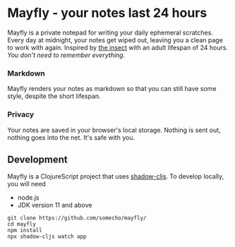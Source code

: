 # Mayfly - your notes last 24 hours
Mayfly is a private notepad for writing your daily ephemeral scratches. Every day at midnight, your notes get wiped out, leaving you a clean page to work with again. Inspired by [the insect](https://en.wikipedia.org/wiki/Mayfly) with an adult lifespan of 24 hours. _You don't need to remember everything_. 

### Markdown
Mayfly renders your notes as markdown so that you can still have some style, despite the short lifespan. 

### Privacy 
Your notes are saved in your browser's local storage. Nothing is sent out, nothing goes into the net. It's safe with you. 

## Development 
Mayfly is a ClojureScript project that uses [shadow-cljs](https://github.com/thheller/shadow-cljs). To develop locally, you will need
- node.js
- JDK version 11 and above

```
git clone https://github.com/somecho/mayfly/
cd mayfly
npm install
npx shadow-cljs watch app
```
